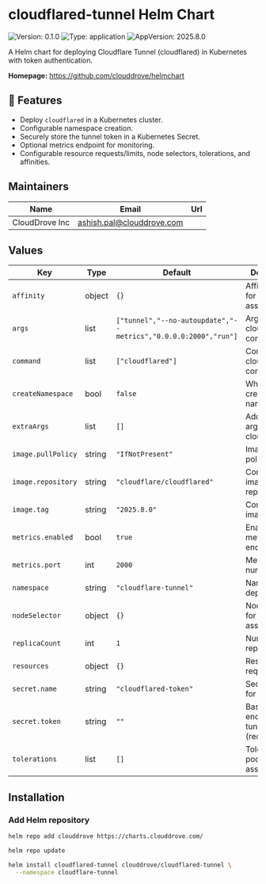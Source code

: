 # cloudflared-tunnel Helm Chart

![Version: 0.1.0](https://img.shields.io/badge/Version-0.1.0-informational?style=flat-square) 
![Type: application](https://img.shields.io/badge/Type-application-informational?style=flat-square)
![AppVersion: 2025.8.0](https://img.shields.io/badge/AppVersion-2025.8.0-informational?style=flat-square)

A Helm chart for deploying Cloudflare Tunnel (cloudflared) in Kubernetes with token authentication.

**Homepage:** <https://github.com/clouddrove/helmchart>

## 🚀 Features

- Deploy `cloudflared` in a Kubernetes cluster.
- Configurable namespace creation.
- Securely store the tunnel token in a Kubernetes Secret.
- Optional metrics endpoint for monitoring.
- Configurable resource requests/limits, node selectors, tolerations, and affinities.

## Maintainers

| Name | Email | Url |
| ---- | ------ | --- |
| CloudDrove Inc | <ashish.pal@clouddrove.com> |  |

## Values

| Key | Type | Default | Description |
|-----|------|---------|-------------|
| `affinity` | object | `{}` | Affinity rules for pod assignment |
| `args` | list | `["tunnel","--no-autoupdate","--metrics","0.0.0.0:2000","run"]` | Arguments for cloudflared container |
| `command` | list | `["cloudflared"]` | Command for cloudflared container |
| `createNamespace` | bool | `false` | Whether to create the namespace |
| `extraArgs` | list | `[]` | Additional arguments for cloudflared |
| `image.pullPolicy` | string | `"IfNotPresent"` | Image pull policy |
| `image.repository` | string | `"cloudflare/cloudflared"` | Container image repository |
| `image.tag` | string | `"2025.8.0"` | Container image tag |
| `metrics.enabled` | bool | `true` | Enable metrics endpoint |
| `metrics.port` | int | `2000` | Metrics port number |
| `namespace` | string | `"cloudflare-tunnel"` | Namespace to deploy to |
| `nodeSelector` | object | `{}` | Node selector for pod assignment |
| `replicaCount` | int | `1` | Number of replicas |
| `resources` | object | `{}` | Resource requests/limits |
| `secret.name` | string | `"cloudflared-token"` | Secret name for token |
| `secret.token` | string | `""` | Base64 encoded tunnel token (required) |
| `tolerations` | list | `[]` | Tolerations for pod assignment |

## Installation

### Add Helm repository
```bash
helm repo add clouddrove https://charts.clouddrove.com/ 

helm repo update

helm install cloudflared-tunnel clouddrove/cloudflared-tunnel \
  --namespace cloudflare-tunnel
